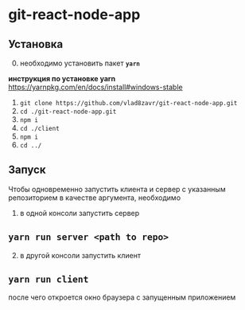 # git-react-node-app

## Установка

0. необходимо установить пакет **`yarn`**

**инструкция по установке yarn** https://yarnpkg.com/en/docs/install#windows-stable

1. `git clone https://github.com/vlad8zavr/git-react-node-app.git`
2. `cd ./git-react-node-app.git`
3. `npm i`
4. `cd ./client`
5. `npm i`
6. `cd ../`


## Запуск

Чтобы одновременно запустить клиента и сервер с указанным репозиторием в качестве аргумента, необходимо 

1. в одной консоли запустить сервер

## `yarn run server <path to repo>`

2. в другой консоли запустить клиент

## `yarn run client`

после чего откроется окно браузера с запущенным приложением